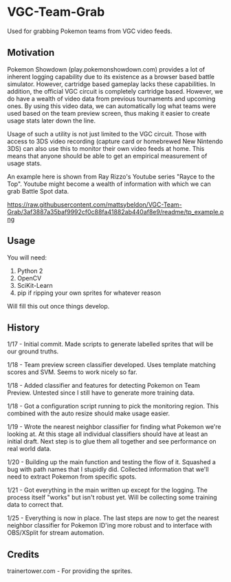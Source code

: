 # VGC-Team-Grab
Used for grabbing Pokemon teams from VGC video feeds.

## Motivation

Pokemon Showdown (play.pokemonshowdown.com) provides a lot of inherent logging capability due to its existence as a browser based battle simulator. However, cartridge based gameplay lacks these capabilities. In addition, the official VGC circuit is completely cartridge based. However, we do have a wealth of video data from previous tournaments and upcoming ones. By using this video data, we can automatically log what teams were used based on the team preview screen, thus making it easier to create usage stats later down the line.

Usage of such a utility is not just limited to the VGC circuit. Those with access to 3DS video recording (capture card or homebrewed New Nintendo 3DS) can also use this to monitor their own video feeds at home. This means that anyone should be able to get an empirical measurement of usage stats.

An example here is shown from Ray Rizzo's Youtube series "Rayce to the Top". Youtube might become a wealth of information with which we can grab Battle Spot data.

https://raw.githubusercontent.com/mattsybeldon/VGC-Team-Grab/3af3887a35baf9992cf0c88fa41882ab440af8e9/readme/tp_example.png

## Usage

You will need:

1. Python 2
2. OpenCV
3. SciKit-Learn
4. pip if ripping your own sprites for whatever reason

Will fill this out once things develop.

## History

1/17 - Initial commit. Made scripts to generate labelled sprites that will be our ground truths.

1/18 - Team preview screen classifier developed. Uses template matching scores and SVM. Seems to work nicely so far.

1/18 - Added classifier and features for detecting Pokemon on Team Preview. Untested since I still have to generate more training data.

1/18 - Got a configuration script running to pick the monitoring region. This combined with the auto resize should make usage easier.

1/19 - Wrote the nearest neighbor classifier for finding what Pokemon we're looking at. At this stage all individual classifiers should have at least an initial draft. Next step is to glue them all together and see performance on real world data.

1/20 - Building up the main function and testing the flow of it. Squashed a bug with path names that I stupidly did. Collected information that we'll need to extract Pokemon from specific spots.

1/21 - Got everything in the main written up except for the logging. The process itself "works" but isn't robust yet. Will be collecting some training data to correct that.

1/25 - Everything is now in place. The last steps are now to get the nearest neighbor classifier for Pokemon ID'ing more robust and to interface with OBS/XSplit for stream automation.

## Credits
trainertower.com - For providing the sprites.
